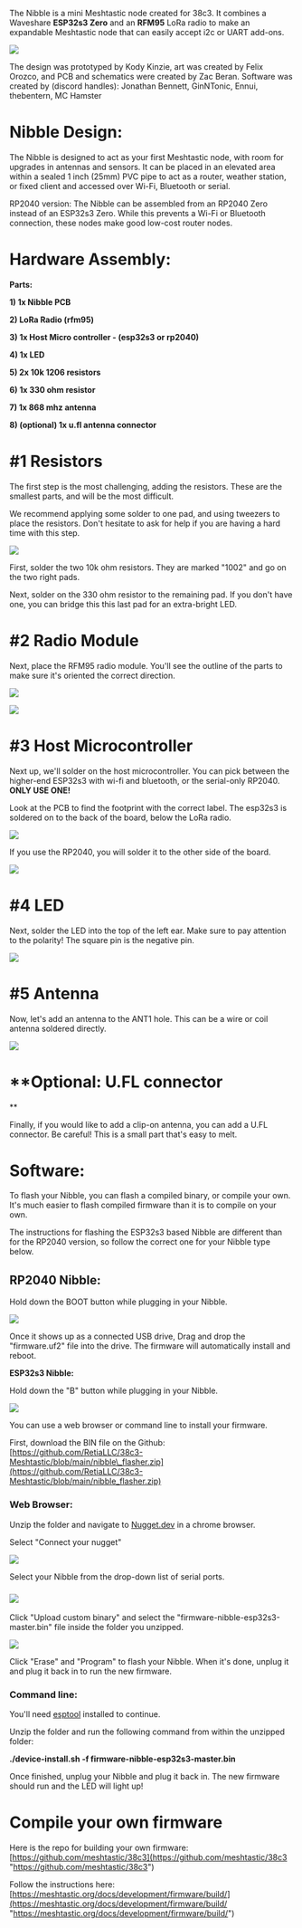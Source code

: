 The Nibble is a mini Meshtastic node created for 38c3. It combines a Waveshare **ESP32s3 Zero** and an **RFM95** LoRa radio to make an expandable Meshtastic node that can easily accept i2c or UART add-ons.

![](https://cdn.shopify.com/s/files/1/2779/8142/files/signal-2024-12-27-182411_011_480x480.jpg?v=1735320333)

The design was prototyped by Kody Kinzie, art was created by Felix Orozco, and PCB and schematics were created by Zac Beran. Software was created by (discord handles): Jonathan Bennett, GinNTonic, Ennui, thebentern, MC Hamster

# Nibble Design:

The Nibble is designed to act as your first Meshtastic node, with room for upgrades in antennas and sensors. It can be placed in an elevated area within a sealed 1 inch (25mm) PVC pipe to act as a router, weather station, or fixed client and accessed over Wi-Fi, Bluetooth or serial.

RP2040 version:
The Nibble can be assembled from an RP2040 Zero instead of an ESP32s3 Zero. While this prevents a Wi-Fi or Bluetooth connection, these nodes make good low-cost router nodes.

# Hardware Assembly:

**Parts:**

**1) 1x Nibble PCB**

**2) LoRa Radio (rfm95)**

**3) 1x Host Micro controller - (esp32s3 or rp2040)**

**4) 1x LED**

**5) 2x 10k 1206 resistors**

**6) 1x 330 ohm resistor**

**7) 1x 868 mhz antenna**

**8) (optional) 1x u.fl antenna connector**

# **#1 Resistors**

The first step is the most challenging, adding the resistors. These are the smallest parts, and will be the most difficult.

We recommend applying some solder to one pad, and using tweezers to place the resistors. Don't hesitate to ask for help if you are having a hard time with this step.

![](https://cdn.shopify.com/s/files/1/2779/8142/files/signal-2024-12-27-183720_480x480.jpg?v=1735321059)

First, solder the two 10k ohm resistors. They are marked "1002" and go on the two right pads.

Next, solder on the 330 ohm resistor to the remaining pad. If you don't have one, you can bridge this this last pad for an extra-bright LED.

# **#2 Radio Module**

Next, place the RFM95 radio module. You'll see the outline of the parts to make sure it's oriented the correct direction.

![](https://cdn.shopify.com/s/files/1/2779/8142/files/signal-2024-12-27-184624_480x480.jpg?v=1735321750)

![](https://cdn.shopify.com/s/files/1/2779/8142/files/signal-2024-12-27-184611_480x480.jpg?v=1735321750)

# **#3 Host Microcontroller**

Next up, we'll solder on the host microcontroller. You can pick between the higher-end ESP32s3 with wi-fi and bluetooth, or the serial-only RP2040. **ONLY USE ONE!**

Look at the PCB to find the footprint with the correct label. The esp32s3 is soldered on to the back of the board, below the LoRa radio.

![](https://cdn.shopify.com/s/files/1/2779/8142/files/signal-2024-12-27-182411_006_480x480.jpg?v=1735320333)

If you use the RP2040, you will solder it to the other side of the board.

![](https://cdn.shopify.com/s/files/1/2779/8142/files/signal-2024-12-27-182411_007_480x480.jpg?v=1735320333)

# **#4 LED**

Next, solder the LED into the top of the left ear. Make sure to pay attention to the polarity! The square pin is the negative pin.

![](https://cdn.shopify.com/s/files/1/2779/8142/files/signal-2024-12-27-182411_004_480x480.jpg?v=1735320333)

# **#5 Antenna**

Now, let's add an antenna to the ANT1 hole. This can be a wire or coil antenna soldered directly.

![](https://cdn.shopify.com/s/files/1/2779/8142/files/signal-2024-12-27-182411_003_480x480.jpg?v=1735320333)

# **Optional: U.FL connector
**

Finally, if you would like to add a clip-on antenna, you can add a U.FL connector. Be careful! This is a small part that's easy to melt.

# Software:

To flash your Nibble, you can flash a compiled binary, or compile your own. It's much easier to flash compiled firmware than it is to compile on your own.

The instructions for flashing the ESP32s3 based Nibble are different than for the RP2040 version, so follow the correct one for your Nibble type below.

## RP2040 Nibble:

Hold down the BOOT button while plugging in your Nibble.

![](https://cdn.shopify.com/s/files/1/2779/8142/files/Screenshot_2025-01-05_at_8.37.19_PM_480x480.png?v=1736138285)

Once it shows up as a connected USB drive, Drag and drop the "firmware.uf2" file into the drive. The firmware will automatically install and reboot.

**ESP32s3 Nibble:**

Hold down the "B" button while plugging in your Nibble.

![](https://cdn.shopify.com/s/files/1/2779/8142/files/Screenshot_2025-01-05_at_8.36.06_PM_480x480.png?v=1736138291)

You can use a web browser or command line to install your firmware.

First, download the BIN file on the Github: [https://github.com/RetiaLLC/38c3-Meshtastic/blob/main/nibble\_flasher.zip](https://github.com/RetiaLLC/38c3-Meshtastic/blob/main/nibble_flasher.zip)

### Web Browser:

Unzip the folder and navigate to [Nugget.dev](https://nugget.dev "Nugget.dev") in a chrome browser.

Select "Connect your nugget"

![](https://cdn.shopify.com/s/files/1/2779/8142/files/Screenshot_2025-01-05_at_8.51.59_PM_480x480.png?v=1736139223)

Select your Nibble from the drop-down list of serial ports.

### ![](https://cdn.shopify.com/s/files/1/2779/8142/files/Screenshot_2025-01-05_at_8.52.03_PM_480x480.png?v=1736139222)

Click "Upload custom binary" and select the "firmware-nibble-esp32s3-master.bin" file inside the folder you unzipped.

![](https://cdn.shopify.com/s/files/1/2779/8142/files/Screenshot_2025-01-05_at_8.52.19_PM_480x480.png?v=1736139222)

Click "Erase" and "Program" to flash your Nibble. When it's done, unplug it and plug it back in to run the new firmware.

### Command line:

You'll need [esptool](https://docs.espressif.com/projects/esptool/en/latest/esp32/ "esptool") installed to continue.

Unzip the folder and run the following command from within the unzipped folder:

**./device-install.sh -f firmware-nibble-esp32s3-master.bin**

Once finished, unplug your Nibble and plug it back in. The new firmware should run and the LED will light up!

# **Compile your own firmware**

Here is the repo for building your own firmware: [https://github.com/meshtastic/38c3](https://github.com/meshtastic/38c3 "https://github.com/meshtastic/38c3")

Follow the instructions here: [https://meshtastic.org/docs/development/firmware/build/](https://meshtastic.org/docs/development/firmware/build/ "https://meshtastic.org/docs/development/firmware/build/")
